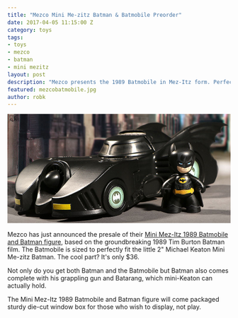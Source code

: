 ```yaml
---
title: "Mezco Mini Me-zitz Batman & Batmobile Preorder"
date: 2017-04-05 11:15:00 Z
category: toys
tags:
- toys
- mezco
- batman
- mini mezitz
layout: post
description: "Mezco presents the 1989 Batmobile in Mez-Itz form. Perfectly scaled for the 2inch 1989 Batman as portrayed by Michael Keaton, it features a removable roof so Batman can fit comfortably inside."
featured: mezcobatmobile.jpg
author: robk
---
```


![Mini Mezitz Batmobile](/images/mezco/batmobile.jpeg)

Mezco has just announced the presale of their [Mini Mez-Itz 1989 Batmobile and Batman figure](www.mezcotoyz.com/mez-itz-batmobile), based on the groundbreaking 1989 Tim Burton Batman film. The Batmobile is sized to perfectly fit the little 2" Michael Keaton Mini Me-zitz Batman. The cool part? It's only $36.

Not only do you get both Batman and the Batmobile but Batman also comes complete with his grappling gun and Batarang, which mini-Keaton can actually hold.

The Mini Mez-Itz 1989 Batmobile and Batman figure will come packaged sturdy die-cut window box for those who wish to display, not play.